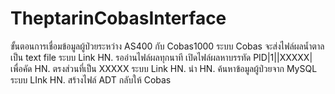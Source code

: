 # TheptarinCobasInterface
ขั้นตอนการเชื่อมข้อมูลผู้ป่วยระหว่าง AS400 กับ Cobas1000
ระบบ Cobas จะส่งไฟล์ผลน้ำตาลเป็น text file 
ระบบ Link HN. รออ่านไฟล์ผลทุกนาที
เปิดไฟล์ผลหาบรรทัด PID|1||XXXXX| เพื่อคัด HN. ตรงส่วนที่เป็น XXXXX
ระบบ Link HN. นำ HN. ค้นหาข้อมูลผู้ป่วยจาก MySQL
ระบบ LInk HN. สร้างไฟล์ ADT กลับให้ Cobas
